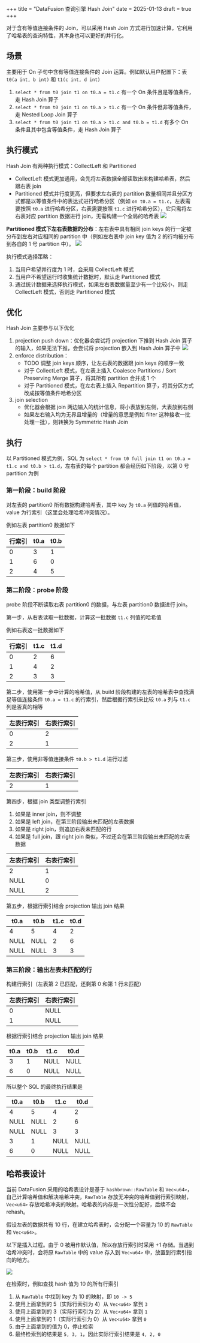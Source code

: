 +++
title = "DataFusion 查询引擎 Hash Join"
date = 2025-01-13
draft = true
+++

对于含有等值连接条件的 Join，可以采用 Hash Join 方式进行加速计算，它利用了哈希表的查询特性，其本身也可以更好的并行化。

## 场景
主要用于 On 子句中含有等值连接条件的 Join 运算。例如默认用户配置下：表 `t0(a int, b int)` 和 `t1(c int, d int)`
1. `select * from t0 join t1 on t0.a = t1.c` 有一个 On 条件且是等值条件，走 Hash Join 算子
2. `select * from t0 join t1 on t0.a > t1.c` 有一个 On 条件但非等值条件，走 Nested Loop Join 算子
3. `select * from t0 join t1 on t0.a > t1.c and t0.b = t1.d` 有多个 On 条件且其中包含等值条件，走 Hash Join 算子

## 执行模式
Hash Join 有两种执行模式：CollectLeft 和 Partitioned
- CollectLeft 模式更加通用，会先将左表数据全部读取出来构建哈希表，然后跟右表 join
- Partitioned 模式并行度更高，但要求左右表的 partition 数量相同并且分区方式都是以等值条件中的表达式进行哈希分区（例如 `on t0.a = t1.c`，左表需要按照 `t0.a` 进行哈希分区，右表需要按照 `t1.c` 进行哈希分区），它只需将左右表对应 partition 数据进行 join，无需构建一个全局的哈希表
    ![](./datafusion-hash-join-partitioned-stream.drawio.png)

**Partitioned 模式下左右表数据的分布**：左右表中具有相同 join keys 的行一定被分布到左右对应相同的 partition 中（例如左右表中 join key 值为 2 的行均被分布到各自的 1 号 partition 中）。
![](./datafusion-hash-join-data-distribution.drawio.png)

执行模式选择策略：
1. 当用户希望并行度为 1 时，会采用 CollectLeft 模式
2. 当用户不希望运行时收集统计数据时，默认走 Partitioned 模式
3. 通过统计数据来选择执行模式，如果左右表数据量至少有一个比较小，则走 CollectLeft 模式，否则走 Partitioned 模式

## 优化
Hash Join 主要参与以下优化
1. projection push down：优化器会尝试将 projection 下推到 Hash Join 算子的输入，如果无法下推，会尝试将 projection 嵌入到 Hash Join 算子中
    ![](./datafusion-projection-pushdown-for-hash-join.drawio.png)
2. enforce distribution：
    - TODO 调整 join keys 顺序，让左右表的数据跟 join keys 的顺序一致
    - 对于 CollectLeft 模式，在左表上插入 Coalesce Partitions / Sort Preserving Merge 算子，将其所有 partition 合并成 1 个
    - 对于 Partitioned 模式，在左右表上插入 Repartition 算子，将其分区方式改成按等值条件哈希分区
3. join selection
    - 优化器会根据 join 两边输入的统计信息，将小表放到左侧，大表放到右侧
    - 如果左右输入均为无界且增量的（增量的意思是例如 filter 这种接收一批处理一批），则转换为 Symmetric Hash Join

## 执行

以 Partitioned 模式为例，SQL 为 `select * from t0 full join t1 on t0.a = t1.c and t0.b > t1.d`，左右表的每个 partition 都会经历如下阶段，以第 0 号 partition 为例

### 第一阶段：build 阶段

对左表的 partition0 所有数据构建哈希表，其中 key 为 `t0.a` 列值的哈希值，value 为行索引（这里会处理哈希冲突情况）。

例如左表 partition0 数据如下

| 行索引 | t0.a | t0.b |
|-------|------|------|
|0|3|1|
|1|6|0|
|2|4|5|

### 第二阶段：probe 阶段

probe 阶段不断读取右表 partition0 的数据，与左表 partition0 数据进行 join。

第一步，从右表读取一批数据，计算这一批数据 `t1.c` 列值的哈希值

例如右表这一批数据如下

| 行索引 | t1.c | t1.d |
|-------|------|------|
|0|2|6|
|1|4|2|
|2|3|3|

第二步，使用第一步中计算的哈希值，从 build 阶段构建的左表的哈希表中查找满足等值连接条件 `t0.a = t1.c` 的行索引，然后根据行索引来比较 `t0.a` 列与 `t1.c` 列是否真的相等

| 左表行索引 | 右表行索引 |
|-----------|-----------|
|0|2|
|2|1|

第三步，使用非等值连接条件 `t0.b > t1.d` 进行过滤

| 左表行索引 | 右表行索引 |
|-----------|-----------|
|2|1|

第四步，根据 join 类型调整行索引
1. 如果是 inner join，则不调整
2. 如果是 left join，在第三阶段输出未匹配的左表数据
3. 如果是 right join，则追加右表未匹配的行
4. 如果是 full join，跟 right join 类似，不过还会在第三阶段输出未匹配的左表数据

| 左表行索引 | 右表行索引 |
|-----------|-----------|
|2|1|
|NULL|0|
|NULL|2|

第五步，根据行索引结合 projection 输出 join 结果

| t0.a | t0.b | t1.c | t0.d |
|------|------|------|------|
|4|5|4|2|
|NULL|NULL|2|6|
|NULL|NULL|3|3|

### 第三阶段：输出左表未匹配的行

构建行索引（左表第 2 已匹配，还剩第 0 和第 1 行未匹配）

| 左表行索引 | 右表行索引 |
|-----------|-----------|
|0|NULL|
|1|NULL|

根据行索引结合 projection 输出 join 结果

| t0.a | t0.b | t1.c | t0.d |
|------|------|------|------|
|3|1|NULL|NULL|
|6|0|NULL|NULL|

所以整个 SQL 的最终执行结果是

| t0.a | t0.b | t1.c | t0.d |
|------|------|------|------|
|4|5|4|2|
|NULL|NULL|2|6|
|NULL|NULL|3|3|
|3|1|NULL|NULL|
|6|0|NULL|NULL|

## 哈希表设计

当前 DataFusion 采用的哈希表设计是基于 `hashbrown::RawTable` 和 `Vec<u64>`，自己计算哈希值和解决哈希冲突，`RawTable` 存放无冲突的哈希值到行索引映射，`Vec<u64>` 存放哈希冲突的映射。哈希表的内存是一次性分配好，后续不会 rehash。

假设左表的数据共有 10 行，在建立哈希表时，会分配一个容量为 10 的 `RawTable` 和 `Vec<u64>`。

以下是插入过程。由于 0 被用作默认值，所以存放行索引时采用 +1 存储。当遇到哈希冲突时，会将原 `RawTable` 中的 value 存入到 `Vec<u64>` 中，放置到行索引指向的地方。

![](./datafusion-hash-join-hashmap.drawio.png)

在检索时，例如查找 hash 值为 10 的所有行索引
1. 从 `RawTable` 中找到 key 为 10 的映射，即 `10 -> 5`
2. 使用上面拿到的 5（实际行索引为 4）从 `Vec<u64>` 拿到 `3`
3. 使用上面拿到的 3（实际行索引为 2）从 `Vec<u64>` 拿到 `1`
4. 使用上面拿到的 1（实际行索引为 0）从 `Vec<u64>` 拿到 `0`
5. 由于上面拿到的值为 0，停止检索
6. 最终检索到的结果是 `5, 3, 1`，因此实际行索引结果是 `4, 2, 0`
